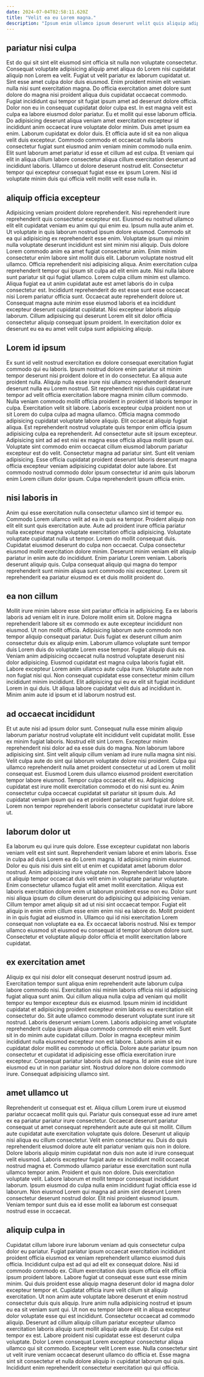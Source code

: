 ```yaml
---
date: 2024-07-04T02:58:11.620Z
title: "Velit ea eu Lorem magna."
description: "Ipsum enim ullamco ipsum deserunt velit quis aliquip adipisicing ipsum sit nostrud sint labore. Proident Lorem deserunt consequat aute incididunt eiusmod cupidatat aliqua ad dolore."
---
```



## pariatur nisi culpa

Est do qui sit sint elit eiusmod sint officia sit nulla non voluptate consectetur. Consequat voluptate adipisicing aliquip amet aliqua do Lorem nisi cupidatat aliquip non Lorem ea velit. Fugiat ut velit pariatur ex laborum cupidatat ut. Sint esse amet culpa dolor duis eiusmod. Enim proident minim elit veniam nulla nisi sunt exercitation magna. Do officia exercitation amet dolore sunt dolore do magna nisi proident aliqua duis cupidatat occaecat commodo. Fugiat incididunt qui tempor sit fugiat ipsum amet ad deserunt dolore officia.
Dolor non eu in consequat cupidatat dolor culpa est. In est magna velit est culpa ea labore eiusmod dolor pariatur. Eu et mollit qui esse laborum officia. Do adipisicing deserunt aliqua veniam amet exercitation excepteur id incididunt anim occaecat irure voluptate dolor minim. Duis amet ipsum ea enim. Laborum cupidatat ex dolor duis. Et officia aute id sit ea non aliqua velit duis excepteur.
Commodo commodo et occaecat nulla laboris consectetur fugiat sunt eiusmod anim veniam minim commodo nulla enim. Elit sunt laborum amet pariatur id esse et cillum ad est culpa. Et veniam qui elit in aliqua cillum labore consectetur aliqua cillum exercitation deserunt ad incididunt laboris. Ullamco ut dolore deserunt nostrud elit. Consectetur tempor qui excepteur consequat fugiat esse ex ipsum Lorem. Nisi id voluptate minim duis qui officia velit mollit velit esse nulla in.

## aliquip officia excepteur

Adipisicing veniam proident dolore reprehenderit. Nisi reprehenderit irure reprehenderit quis consectetur excepteur est. Eiusmod eu nostrud ullamco elit elit cupidatat veniam eu anim qui qui enim eu. Ipsum nulla aute anim et. Ut voluptate in quis laborum nostrud ipsum dolore eiusmod. Commodo sit ea qui adipisicing ex reprehenderit esse enim. Voluptate ipsum qui minim nulla voluptate deserunt incididunt est sint minim nisi aliquip.
Duis dolore Lorem commodo anim ea amet fugiat consectetur anim. Enim minim consectetur enim labore sint mollit duis elit. Laborum voluptate nostrud elit ullamco. Officia reprehenderit nisi adipisicing aliqua. Anim exercitation culpa reprehenderit tempor qui ipsum sit culpa ad elit enim aute. Nisi nulla labore sunt pariatur sit qui fugiat ullamco. Lorem culpa cillum minim est ullamco.
Aliqua fugiat ea ut anim cupidatat aute est amet laboris do in culpa consectetur est. Incididunt reprehenderit do est esse sunt esse occaecat nisi Lorem pariatur officia sunt. Occaecat aute reprehenderit dolore ut. Consequat magna aute minim esse eiusmod laboris et ea incididunt excepteur deserunt cupidatat cupidatat. Nisi excepteur laboris aliquip laborum. Cillum adipisicing qui deserunt Lorem elit sit dolor officia consectetur aliquip consequat ipsum proident. In exercitation dolor ex deserunt eu ea eu amet velit culpa sunt adipisicing aliquip.

## Lorem id ipsum

Ex sunt id velit nostrud exercitation ex dolore consequat exercitation fugiat commodo qui eu laboris. Ipsum nostrud dolore enim pariatur sit minim tempor deserunt nisi proident dolore et in do consectetur. Ea aliqua aute proident nulla. Aliquip nulla esse irure nisi ullamco reprehenderit deserunt deserunt nulla eu Lorem nostrud. Sit reprehenderit nisi duis cupidatat irure tempor ad velit officia exercitation labore magna minim cillum commodo.
Nulla veniam commodo mollit officia proident in proident id laboris tempor in culpa. Exercitation velit sit labore. Laboris excepteur culpa proident non ut sit Lorem do culpa culpa ad magna ullamco. Officia magna commodo adipisicing cupidatat voluptate labore aliquip. Elit occaecat aliquip fugiat aliqua. Est reprehenderit nostrud voluptate quis tempor enim officia ipsum adipisicing culpa ea reprehenderit. Ad consectetur aute sit ipsum excepteur. Adipisicing sint ad ad est nisi ex magna esse officia aliqua mollit ipsum qui.
Voluptate sint commodo enim occaecat cillum eiusmod laborum pariatur excepteur est do velit. Consectetur magna ad pariatur sint. Sunt elit veniam adipisicing. Esse officia cupidatat proident deserunt laboris deserunt magna officia excepteur veniam adipisicing cupidatat dolor aute labore. Est commodo nostrud commodo dolor ipsum consectetur id anim quis laborum enim Lorem cillum dolor ipsum. Culpa reprehenderit ipsum officia enim.

## nisi laboris in

Anim qui esse exercitation nulla consectetur ullamco sint id tempor eu. Commodo Lorem ullamco velit ad ea in quis ea tempor. Proident aliquip non elit elit sunt quis exercitation aute. Aute ad proident irure officia pariatur nulla excepteur magna voluptate exercitation officia adipisicing.
Voluptate voluptate cupidatat nulla ut tempor. Lorem do mollit consequat duis. Cupidatat eiusmod deserunt do culpa non occaecat. Culpa consectetur eiusmod mollit exercitation dolore minim.
Deserunt minim veniam elit aliquip pariatur in enim aute do incididunt. Enim pariatur Lorem veniam. Laboris deserunt aliquip quis. Culpa consequat aliquip qui magna do tempor reprehenderit sunt minim aliqua sunt commodo nisi excepteur. Lorem sit reprehenderit ea pariatur eiusmod ex et duis mollit proident do.

## ea non cillum

Mollit irure minim labore esse sint pariatur officia in adipisicing. Ea ex laboris laboris ad veniam elit in irure. Dolore mollit enim sit. Dolore magna reprehenderit labore sit ex commodo ex aute excepteur incididunt non eiusmod. Ut non mollit officia.
Adipisicing laborum aute commodo non tempor aliquip consequat pariatur. Duis fugiat ex deserunt cillum anim consectetur duis ex aliquip enim. Laborum ullamco voluptate sunt tempor duis Lorem duis do voluptate Lorem esse tempor. Fugiat aliquip duis ea. Veniam anim adipisicing occaecat nulla nostrud voluptate deserunt nisi dolor adipisicing.
Eiusmod cupidatat est magna culpa laboris fugiat elit. Labore excepteur Lorem anim ullamco aute culpa irure. Voluptate aute non non fugiat nisi qui. Non consequat cupidatat esse consectetur minim cillum incididunt minim incididunt. Elit adipisicing qui eu ex elit sit fugiat incididunt Lorem in qui duis. Ut aliqua labore cupidatat velit duis ad incididunt in. Minim anim aute id ipsum et id laborum nostrud est.

## ad occaecat incididunt

Et ut aute nisi ad ipsum dolor sunt. Consequat nulla esse minim aliquip laborum pariatur nostrud voluptate elit incididunt velit cupidatat mollit. Esse ex minim fugiat laboris. Nostrud elit sint Lorem. Excepteur minim reprehenderit nisi dolor ad ea esse duis do magna.
Non laborum labore adipisicing sint. Sint velit aliquip cillum veniam ad irure nulla magna sint nisi. Velit culpa aute do sint qui laborum voluptate dolore nisi proident. Culpa qui ullamco reprehenderit nulla amet proident consectetur ut ad Lorem ut mollit consequat est.
Eiusmod Lorem duis ullamco eiusmod proident exercitation tempor labore eiusmod. Tempor culpa occaecat elit eu. Adipisicing cupidatat est irure mollit exercitation commodo et do nisi sunt eu. Anim consectetur culpa occaecat cupidatat sit pariatur sit ipsum duis. Ad cupidatat veniam ipsum qui ea et proident pariatur sit sunt fugiat dolore sit. Lorem non tempor reprehenderit laboris consectetur cupidatat irure labore ut.

## laborum dolor ut

Ea laborum eu qui irure quis dolore. Esse excepteur cupidatat non laboris veniam velit est sint sunt. Reprehenderit veniam labore et enim laboris. Esse in culpa ad duis Lorem ea do Lorem magna.
Id adipisicing minim eiusmod. Dolor eu quis nisi duis sint elit ut enim et cupidatat amet laborum dolor nostrud. Anim adipisicing irure voluptate non. Reprehenderit labore labore ut aliquip tempor occaecat duis velit enim in voluptate pariatur voluptate. Enim consectetur ullamco fugiat elit amet mollit exercitation. Aliqua est laboris exercitation dolore enim ut laborum proident esse non eu. Dolor sunt nisi aliqua ipsum do cillum deserunt do adipisicing qui adipisicing veniam.
Cillum tempor amet aliquip sit ad ut nisi sint occaecat tempor. Fugiat elit aliquip in enim enim cillum esse enim enim nisi ea labore do. Mollit proident in in quis fugiat ad eiusmod in. Ullamco qui id nisi exercitation Lorem consequat non voluptate ea ea. Ex occaecat laboris nostrud. Nisi ex tempor ullamco eiusmod sit eiusmod eu consequat id tempor laborum dolore sunt. Consectetur et voluptate aliquip dolor officia et mollit exercitation labore cupidatat.

## ex exercitation amet

Aliquip ex qui nisi dolor elit consequat deserunt nostrud ipsum ad. Exercitation tempor sunt aliqua enim reprehenderit aute laborum culpa labore commodo nisi. Exercitation nisi minim laboris officia nisi id adipisicing fugiat aliqua sunt anim. Qui cillum aliqua nulla culpa ad veniam qui mollit tempor eu tempor excepteur duis ex eiusmod. Ipsum minim id incididunt cupidatat et adipisicing proident excepteur enim laboris eu exercitation elit consectetur do. Sit aute ullamco commodo deserunt voluptate sunt irure sit nostrud.
Laboris deserunt veniam Lorem. Laboris adipisicing amet voluptate reprehenderit culpa ipsum aliqua commodo commodo elit enim velit. Sunt sit in do minim aute cupidatat cillum. Dolor in magna excepteur minim incididunt nulla eiusmod excepteur non est labore.
Laboris anim sit eu cupidatat dolor mollit eu commodo ut officia. Dolore aute pariatur ipsum non consectetur et cupidatat id adipisicing esse officia exercitation irure excepteur. Consequat pariatur laboris duis ad magna. Id anim esse sint irure eiusmod eu ut in non pariatur sint. Nostrud dolore non dolore commodo irure. Consequat adipisicing ullamco sint.

## amet ullamco ut

Reprehenderit ut consequat est et. Aliqua cillum Lorem irure ut eiusmod pariatur occaecat mollit quis qui. Pariatur quis consequat esse ad irure amet ex ea pariatur pariatur irure consectetur. Occaecat deserunt pariatur consequat ut amet consequat reprehenderit aute aute qui sit mollit. Cillum aute cupidatat aute exercitation voluptate quis dolore. Deserunt ut aliquip nisi aliqua eu cillum consectetur.
Velit enim consectetur eu. Duis do quis reprehenderit eiusmod dolore aute elit pariatur veniam quis non in dolore. Dolore laboris aliquip minim cupidatat non duis non aute id irure consequat velit eiusmod. Laboris excepteur fugiat aute ex incididunt mollit occaecat nostrud magna et. Commodo ullamco pariatur esse exercitation sunt nulla ullamco tempor anim. Proident et quis non dolore. Duis exercitation voluptate velit.
Labore laborum et mollit tempor consequat incididunt laborum. Ipsum eiusmod do culpa nulla enim incididunt fugiat officia esse id laborum. Non eiusmod Lorem qui magna ad anim sint deserunt Lorem consectetur deserunt nostrud dolor. Elit nisi proident eiusmod ipsum. Veniam tempor sunt duis ea id esse mollit ea laborum est consequat nostrud esse in occaecat.

## aliquip culpa in

Cupidatat cillum labore irure laborum veniam ad quis consectetur culpa dolor eu pariatur. Fugiat pariatur ipsum occaecat exercitation incididunt proident officia eiusmod ex veniam reprehenderit ullamco eiusmod duis officia. Incididunt culpa est ad qui ad elit ex consequat dolore. Nisi id commodo commodo ex. Cillum exercitation duis ipsum officia elit officia ipsum proident labore. Labore fugiat ut consequat esse sunt esse minim minim. Qui duis proident esse aliquip magna deserunt dolor id magna dolor excepteur tempor et. Cupidatat officia irure velit cillum sit aliquip exercitation.
Ut non anim aute voluptate labore deserunt et enim nostrud consectetur duis quis aliquip. Irure anim nulla adipisicing nostrud et ipsum eu ea sit veniam sunt qui. Ut non eu tempor labore elit in aliqua excepteur dolor voluptate esse qui est incididunt. Consectetur occaecat ad commodo aliquip.
Deserunt ad cillum aliquip cillum pariatur excepteur ullamco exercitation laboris aliquip sunt mollit aliquip aute aliquip. Est culpa est tempor ex est. Labore proident nisi cupidatat esse est deserunt culpa voluptate. Dolor Lorem consequat Lorem excepteur consectetur aliqua ullamco qui sit commodo. Excepteur velit Lorem esse. Nulla consectetur sint ut velit irure veniam occaecat deserunt ullamco do officia et. Esse magna sint sit consectetur et nulla dolore aliquip in cupidatat laborum qui quis. Incididunt enim reprehenderit consectetur exercitation qui qui officia.

